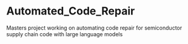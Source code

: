 # Automated_Code_Repair
Masters project working on automating code repair for semiconductor supply chain code with large language models
